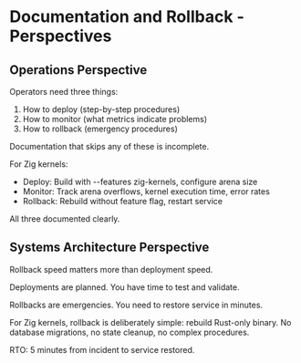 # Documentation and Rollback - Perspectives

## Operations Perspective

Operators need three things:
1. How to deploy (step-by-step procedures)
2. How to monitor (what metrics indicate problems)
3. How to rollback (emergency procedures)

Documentation that skips any of these is incomplete.

For Zig kernels:
- Deploy: Build with --features zig-kernels, configure arena size
- Monitor: Track arena overflows, kernel execution time, error rates
- Rollback: Rebuild without feature flag, restart service

All three documented clearly.

## Systems Architecture Perspective

Rollback speed matters more than deployment speed.

Deployments are planned. You have time to test and validate.

Rollbacks are emergencies. You need to restore service in minutes.

For Zig kernels, rollback is deliberately simple: rebuild Rust-only binary. No database migrations, no state cleanup, no complex procedures.

RTO: 5 minutes from incident to service restored.
